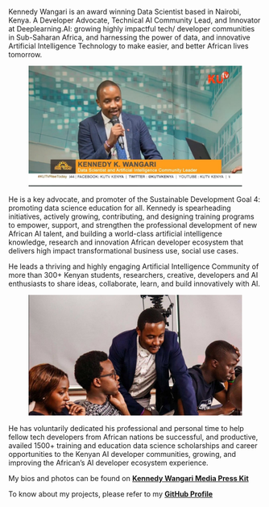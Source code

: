 
Kennedy Wangari is an award winning Data Scientist based in Nairobi, Kenya. A Developer Advocate, Technical AI Community Lead, and Innovator at Deeplearning.AI: growing highly impactful tech/ developer communities in Sub-Saharan Africa, and harnessing the power of data, and innovative Artificial Intelligence Technology to make easier, and better African lives tomorrow.
<center>
  <figure>
    <img src="https://raw.githubusercontent.com/kennedykwangari/kennedykwangari.github.io/master/images/kennedykwangari.jpg">
      </figure>
</center>

He is a key advocate, and promoter of the Sustainable Development Goal 4: promoting data science education for all. Kennedy is spearheading initiatives, actively growing, contributing, and designing training programs to empower, support, and strengthen the professional development of new African AI talent, and building a world-class artificial intelligence knowledge, research and innovation African developer ecosystem that delivers high impact transformational business use, social use cases.

He leads a thriving and highly engaging Artificial Intelligence Community of more than 300+ Kenyan students, researchers, creative, developers and AI enthusiasts to share ideas, collaborate, learn, and build innovatively with AI.
<center>
  <figure>
    <img src="https://raw.githubusercontent.com/kennedykwangari/kennedykwangari.github.io/master/images/mentoring.jpg">
      </figure>
</center>

He has voluntarily dedicated his professional and personal time to help fellow tech developers from African nations be successful, and productive, availed 1500+ training and education data science scholarships and career opportunities to the Kenyan AI developer communities, growing, and improving the African’s AI developer ecosystem experience.


My bios and photos can be found on [**Kennedy Wangari Media Press Kit**](https://drive.google.com/drive/folders/1aRmzvd4gwHbwlSXb1sEYfWW-cuyEjvHg?usp=sharing)

To know about my projects, please refer to my [**GitHub Profile**](https://github.com/kennedykwangari)
